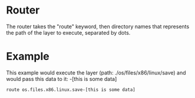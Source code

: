 # Router
The router takes the "route" keyword, then directory names that represents the path of the layer to execute, separated by dots.

# Example
This example would execute the layer (path: ./os/files/x86/linux/save) and would pass this data to it: -[this is some data]
```
route os.files.x86.linux.save-[this is some data]
```
